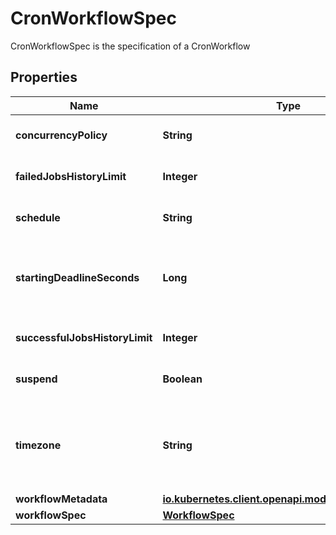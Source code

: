 

# CronWorkflowSpec

CronWorkflowSpec is the specification of a CronWorkflow
## Properties

Name | Type | Description | Notes
------------ | ------------- | ------------- | -------------
**concurrencyPolicy** | **String** | ConcurrencyPolicy is the K8s-style concurrency policy that will be used |  [optional]
**failedJobsHistoryLimit** | **Integer** | FailedJobsHistoryLimit is the number of successful jobs to be kept at a time |  [optional]
**schedule** | **String** | Schedule is a schedule to run the Workflow in Cron format | 
**startingDeadlineSeconds** | **Long** | StartingDeadlineSeconds is the K8s-style deadline that will limit the time a CronWorkflow will be run after its original scheduled time if it is missed. |  [optional]
**successfulJobsHistoryLimit** | **Integer** | SuccessfulJobsHistoryLimit is the number of successful jobs to be kept at a time |  [optional]
**suspend** | **Boolean** | Suspend is a flag that will stop new CronWorkflows from running if set to true |  [optional]
**timezone** | **String** | Timezone is the timezone against which the cron schedule will be calculated, e.g. \&quot;Asia/Tokyo\&quot;. Default is machine&#39;s local time. |  [optional]
**workflowMetadata** | [**io.kubernetes.client.openapi.models.V1ObjectMeta**](io.kubernetes.client.openapi.models.V1ObjectMeta.md) |  |  [optional]
**workflowSpec** | [**WorkflowSpec**](WorkflowSpec.md) |  | 



